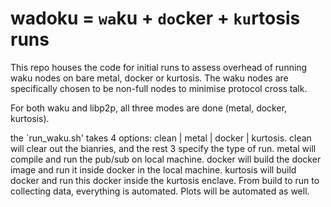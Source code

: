 # wadoku = `wa`ku  + `do`cker + `ku`rtosis runs
This repo houses the code for initial runs to assess overhead of running waku nodes on bare metal, docker or kurtosis. The waku nodes are specifically chosen to be non-full nodes to minimise protocol cross talk.

For both waku and libp2p,  all three modes are done (metal, docker, kurtosis).

the `run_waku.sh' takes 4 options: clean | metal | docker | kurtosis. clean will clear out the bianries, and the rest 3 specify the type of run. metal will compile and run the pub/sub on local machine. docker will build the docker image and run it inside docker in the local machine. kurtosis will build docker and run this docker inside the kurtosis enclave. From build to run to collecting data, everything is automated. Plots will be automated as well.
